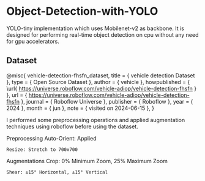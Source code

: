 # Object-Detection-with-YOLO
YOLO-tiny implementation which uses Mobilenet-v2 as backbone. It is designed for performing real-time object detection on cpu without any need for gpu accelerators.

## Dataset
@misc{ vehicle-detection-fhsfn_dataset, title = { vehicle detection Dataset }, type = { Open Source Dataset }, author = { vehicle }, howpublished = { \url{ https://universe.roboflow.com/vehicle-adiop/vehicle-detection-fhsfn } }, url = { https://universe.roboflow.com/vehicle-adiop/vehicle-detection-fhsfn }, journal = { Roboflow Universe }, publisher = { Roboflow }, year = { 2024 }, month = { jun }, note = { visited on 2024-06-15 }, }

I performed some preprocessing operations and applied augmentation techniques using roboflow before using the dataset.

Preprocessing
    Auto-Orient: Applied
    
    Resize: Stretch to 700x700

Augmentations
    Crop: 0% Minimum Zoom, 25% Maximum Zoom
    
    Shear: ±15° Horizontal, ±15° Vertical
